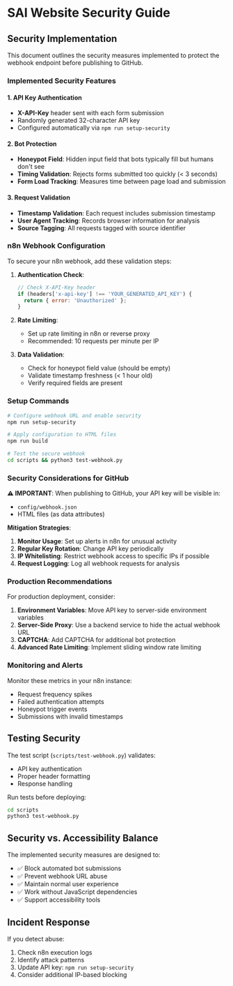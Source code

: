 # SAI Website Security Guide

## Security Implementation

This document outlines the security measures implemented to protect the webhook endpoint before publishing to GitHub.

### Implemented Security Features

#### 1. API Key Authentication
- **X-API-Key** header sent with each form submission
- Randomly generated 32-character API key
- Configured automatically via `npm run setup-security`

#### 2. Bot Protection
- **Honeypot Field**: Hidden input field that bots typically fill but humans don't see
- **Timing Validation**: Rejects forms submitted too quickly (< 3 seconds)
- **Form Load Tracking**: Measures time between page load and submission

#### 3. Request Validation
- **Timestamp Validation**: Each request includes submission timestamp
- **User Agent Tracking**: Records browser information for analysis
- **Source Tagging**: All requests tagged with source identifier

### n8n Webhook Configuration

To secure your n8n webhook, add these validation steps:

1. **Authentication Check**:
   ```javascript
   // Check X-API-Key header
   if (headers['x-api-key'] !== 'YOUR_GENERATED_API_KEY') {
     return { error: 'Unauthorized' };
   }
   ```

2. **Rate Limiting**:
   - Set up rate limiting in n8n or reverse proxy
   - Recommended: 10 requests per minute per IP

3. **Data Validation**:
   - Check for honeypot field value (should be empty)
   - Validate timestamp freshness (< 1 hour old)
   - Verify required fields are present

### Setup Commands

```bash
# Configure webhook URL and enable security
npm run setup-security

# Apply configuration to HTML files
npm run build

# Test the secure webhook
cd scripts && python3 test-webhook.py
```

### Security Considerations for GitHub

**⚠️ IMPORTANT**: When publishing to GitHub, your API key will be visible in:
- `config/webhook.json`
- HTML files (as data attributes)

**Mitigation Strategies**:

1. **Monitor Usage**: Set up alerts in n8n for unusual activity
2. **Regular Key Rotation**: Change API key periodically
3. **IP Whitelisting**: Restrict webhook access to specific IPs if possible
4. **Request Logging**: Log all webhook requests for analysis

### Production Recommendations

For production deployment, consider:

1. **Environment Variables**: Move API key to server-side environment variables
2. **Server-Side Proxy**: Use a backend service to hide the actual webhook URL
3. **CAPTCHA**: Add CAPTCHA for additional bot protection
4. **Advanced Rate Limiting**: Implement sliding window rate limiting

### Monitoring and Alerts

Monitor these metrics in your n8n instance:
- Request frequency spikes
- Failed authentication attempts
- Honeypot trigger events
- Submissions with invalid timestamps

## Testing Security

The test script (`scripts/test-webhook.py`) validates:
- API key authentication
- Proper header formatting
- Response handling

Run tests before deploying:
```bash
cd scripts
python3 test-webhook.py
```

## Security vs. Accessibility Balance

The implemented security measures are designed to:
- ✅ Block automated bot submissions
- ✅ Prevent webhook URL abuse
- ✅ Maintain normal user experience
- ✅ Work without JavaScript dependencies
- ✅ Support accessibility tools

## Incident Response

If you detect abuse:
1. Check n8n execution logs
2. Identify attack patterns
3. Update API key: `npm run setup-security`
4. Consider additional IP-based blocking